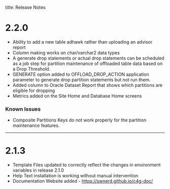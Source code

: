 title: Release Notes

# 2.2.0

- Ability to add a new table adhawk rather than uploading an advisor report
- Column making works on char/varchar2 data types
- A generate drop statements or actual drop statements can be scheduled as a job step for partition maintenance of offloaded table data based on a Drop Threshold.
- GENERATE option added to OFFLOAD_DROP_ACTION application parameter to generate drop partition statements but not run them.
- Added column to Oracle Dataset Report that shows which partitions are eligible for dropping
- Metrics added on the Site Home and Database Home screens

### Known Issues

- Composite Partitions Keys do not work properly for the partition maintenance features.

----------

# 2.1.3

- Template Files updated to correctly reflect the changes in environment variables in release 2.1.0
- Help Text installation is working without manual intervention
- Documentation Website added - https://swnerd.github.io/c4g-doc/


